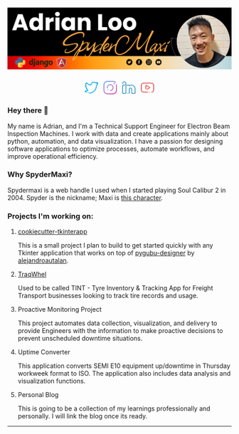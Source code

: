 # [![Spydermaxi Header](https://github.com/spydermaxi/spydermaxi/blob/main/assets/graphic_source/adrianloo_banner_dark.png)](#)

<p align='center'>
<a href="https://twitter.com/spydermaxi"><img alt="Twitter" height="30" src="https://github.com/spydermaxi/spydermaxi/blob/main/assets/social_icons/twitter.png?raw=true"></a>&nbsp;&nbsp;
<a href="https://instagram.com/spydermaxi"><img alt="Instagram" height="30" src="https://github.com/spydermaxi/spydermaxi/blob/main/assets/social_icons/instagram.png?raw=true"></a>&nbsp;&nbsp;
<a href="https://www.linkedin.com/in/adrian-loo-001a05116/"><img alt="LinkedIn" height="30" src="https://github.com/spydermaxi/spydermaxi/blob/main/assets/social_icons/linkedin.png?raw=true"></a>&nbsp;&nbsp;
<a href="#"><img alt="YouTube" height="30" src="https://github.com/spydermaxi/spydermaxi/blob/main/assets/social_icons/youtube.png?raw=true"></a>
</p>

### Hey there 👋

My name is Adrian, and I'm a Technical Support Engineer for Electron Beam Inspection Machines. I work with data and create applications mainly about python, automation, and data visualization. I have a passion for designing software applications to optimize processes, automate workflows, and improve operational efficiency.

### Why SpyderMaxi?

Spydermaxi is a web handle I used when I started playing Soul Calibur 2 in 2004. Spyder is the nickname; Maxi is [this character](https://soulcalibur.fandom.com/wiki/Maxi).

### Projects I'm working on:

1. [cookiecutter-tkinterapp](https://github.com/spydermaxi/cookiecutter-tkinterapp)

   This is a small project I plan to build to get started quickly with any Tkinter application that works on top of [pygubu-designer](https://github.com/alejandroautalan/pygubu-designer) by [alejandroautalan](https://github.com/alejandroautalan).

2. [TraqWhel](https://github.com/spydermaxi/TraqWhel)

   Used to be called TINT - Tyre Inventory & Tracking App for Freight Transport businesses looking to track tire records and usage.

2. Proactive Monitoring Project

   This project automates data collection, visualization, and delivery to provide Engineers with the information to make proactive decisions to prevent unscheduled downtime situations.

3. Uptime Converter

   This application converts SEMI E10 equipment up/downtime in Thursday workweek format to ISO. The application also includes data analysis and visualization functions.

4. Personal Blog

   This is going to be a collection of my learnings professionally and personally. I will link the blog once its ready.


-----
